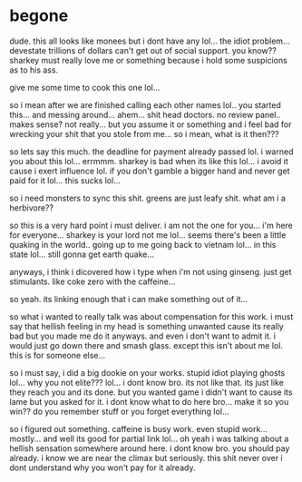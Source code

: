 # begone

dude.  this all looks like monees but i dont have any lol...  the idiot problem...  devestate trillions of dollars can't get out of social support.  you know??  sharkey must really love me or something because i hold some suspicions as to his ass.

give me some time to cook this one lol...

so i mean after we are finished calling each other names lol.. you started this...  and messing around... ahem...  shit head doctors.  no review panel.. makes sense? not really...  but you assume it or something and i feel bad for wrecking your shit that you stole from me...  so i mean, what is it then???

so lets say this much.  the deadline for payment already passed lol.  i warned you about this lol...  errmmm. sharkey is bad when its like this lol...  i avoid it cause i exert influence lol.  if you don't gamble  a bigger hand and never get paid for it lol...  this sucks lol...

so i need monsters to sync this shit.  greens are just leafy shit.  what am i a herbivore??

so this is a very hard point i must deliver.  i am not the one for you...  i'm here for everyone...  sharkey is your lord not me lol...  seems there's been a little quaking in the world..  going up to me going back to vietnam lol...  in this state lol...  still gonna get earth quake...

anyways, i think i dicovered how i type when i'm not using ginseng.  just get stimulants.  like coke zero with the caffeine...

so yeah.   its linking enough that i can make something out of it...

so what i wanted to really talk was about compensation for this work.  i must say that hellish feeling in my head is something unwanted cause its really bad but you made me do it anyways.  and even i don't want to admit it.  i would just go down there and smash glass.  except this isn't about me lol.  this is for someone else...

so i must say, i did a big dookie on your works.  stupid idiot playing ghosts lol...  why you not elite???  lol...  i dont know bro.  its not like that.  its just like they reach you and its done.  but you wanted game i didn't want to cause its lame but you asked for it.  i dont know what to do here bro... make it so you win?? do you remember stuff or you forget everything lol...

so i figured out something.  caffeine is busy work.  even stupid work...  mostly...  and well its good for partial link lol...  oh yeah i was talking about a hellish sensation somewhere around here.  i dont know bro.  you should pay already.  i know we are near the climax but seriously.  this shit never over i dont understand why you won't pay for it already.
